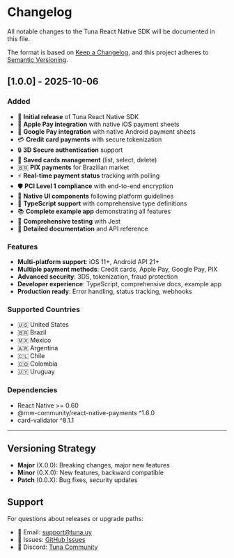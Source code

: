 # Changelog

All notable changes to the Tuna React Native SDK will be documented in this file.

The format is based on [Keep a Changelog](https://keepachangelog.com/en/1.0.0/),
and this project adheres to [Semantic Versioning](https://semver.org/spec/v2.0.0.html).

## [1.0.0] - 2025-10-06

### Added
- 🎉 **Initial release** of Tuna React Native SDK
- 🍎 **Apple Pay integration** with native iOS payment sheets
- 🤖 **Google Pay integration** with native Android payment sheets
- 💳 **Credit card payments** with secure tokenization
- 🔒 **3D Secure authentication** support
- 💾 **Saved cards management** (list, select, delete)
- 🇧🇷 **PIX payments** for Brazilian market
- ⚡ **Real-time payment status** tracking with polling
- 🛡️ **PCI Level 1 compliance** with end-to-end encryption
- 📱 **Native UI components** following platform guidelines
- 🔧 **TypeScript support** with comprehensive type definitions
- 📚 **Complete example app** demonstrating all features
- 🧪 **Comprehensive testing** with Jest
- 📖 **Detailed documentation** and API reference

### Features
- **Multi-platform support**: iOS 11+, Android API 21+
- **Multiple payment methods**: Credit cards, Apple Pay, Google Pay, PIX
- **Advanced security**: 3DS, tokenization, fraud protection
- **Developer experience**: TypeScript, comprehensive docs, example app
- **Production ready**: Error handling, status tracking, webhooks

### Supported Countries
- 🇺🇸 United States
- 🇧🇷 Brazil  
- 🇲🇽 Mexico
- 🇦🇷 Argentina
- 🇨🇱 Chile
- 🇨🇴 Colombia
- 🇺🇾 Uruguay

### Dependencies
- React Native >= 0.60
- @rnw-community/react-native-payments ^1.6.0
- card-validator ^8.1.1

---

## Versioning Strategy

- **Major** (X.0.0): Breaking changes, major new features
- **Minor** (0.X.0): New features, backward compatible
- **Patch** (0.0.X): Bug fixes, security updates

## Support

For questions about releases or upgrade paths:
- 📧 Email: support@tuna.uy
- 🐛 Issues: [GitHub Issues](https://github.com/tuna-software/react-native-sdk/issues)
- 💬 Discord: [Tuna Community](https://discord.gg/tuna)